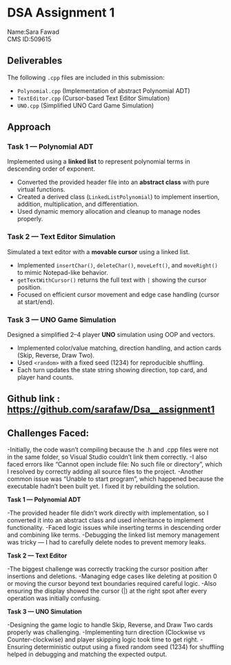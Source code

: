 ﻿# DSA  Assignment 1 

Name:Sara Fawad  
CMS ID:509615 

##  Deliverables
The following `.cpp` files are included in this submission:
- `Polynomial.cpp` (Implementation of abstract Polynomial ADT)
- `TextEditor.cpp` (Cursor-based Text Editor Simulation)
- `UNO.cpp` (Simplified UNO Card Game Simulation)

## Approach

### Task 1 — Polynomial ADT  
Implemented using a **linked list** to represent polynomial terms in descending order of exponent.  
- Converted the provided header file into an **abstract class** with pure virtual functions.  
- Created a derived class (`LinkedListPolynomial`) to implement insertion, addition, multiplication, and differentiation.  
- Used dynamic memory allocation and cleanup to manage nodes properly.

### Task 2 — Text Editor Simulation  
Simulated a text editor with a **movable cursor** using a linked list.  
- Implemented `insertChar()`, `deleteChar()`, `moveLeft()`, and `moveRight()` to mimic Notepad-like behavior.  
- `getTextWithCursor()` returns the full text with `|` showing the cursor position.  
- Focused on efficient cursor movement and edge case handling (cursor at start/end).

### Task 3 — UNO Game Simulation  
Designed a simplified 2–4 player **UNO** simulation using OOP and vectors.  
- Implemented color/value matching, direction handling, and action cards (Skip, Reverse, Draw Two).  
- Used `<random>` with a fixed seed (1234) for reproducible shuffling.  
- Each turn updates the state string showing direction, top card, and player hand counts.

## Github link : https://github.com/sarafaw/Dsa__assignment1

## Challenges Faced:

-Initially, the code wasn’t compiling because the .h and .cpp files were not in the same folder,
 so Visual Studio couldn’t link them correctly.
-I also faced errors like “Cannot open include file: No such file or directory”, which I resolved by 
 correctly adding all source files to the project.
-Another common issue was “Unable to start program”, which happened because the executable hadn’t been built yet.
 I fixed it by rebuilding the solution.

**Task 1 — Polynomial ADT**

-The provided header file didn’t work directly with implementation, so I converted it into an
 abstract class and used inheritance to implement functionality.
-Faced logic issues while inserting terms in descending order and combining like terms.
-Debugging the linked list memory management was tricky 
— I had to carefully delete nodes to prevent memory leaks.

**Task 2 — Text Editor**

-The biggest challenge was correctly tracking the cursor position after insertions and deletions.
-Managing edge cases like deleting at position 0 or moving the cursor beyond text boundaries required careful logic.
-Also ensuring the display showed the cursor (|) at the right spot after every operation was initially confusing.

**Task 3 — UNO Simulation**

-Designing the game logic to handle Skip, Reverse, and Draw Two cards properly was challenging.
-Implementing turn direction (Clockwise vs Counter-clockwise) and player skipping logic took time to get right.
-Ensuring deterministic output using a fixed random seed (1234) for shuffling helped in debugging and matching the expected output.

